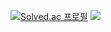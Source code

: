 [![Solved.ac 프로필](http://mazassumnida.wtf/api/v2/generate_badge?boj=august080829)](https://solved.ac/august080829)
<a href="[https://www.instagram.com/]" target="_blank"><img src="https://img.shields.io/badge/[인스타]-[E4405F]?style=flat-square&logo=[instagram]/></svg>]&logoColor=white"/></a>
